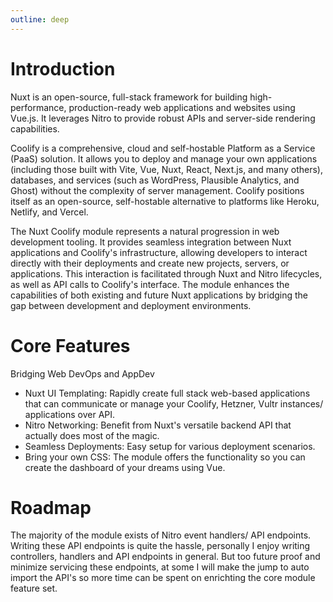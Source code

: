 ```yaml
---
outline: deep
---
```


# Introduction

Nuxt is an open-source, full-stack framework for building high-performance, production-ready web applications and websites using Vue.js. It leverages Nitro to provide robust APIs and server-side rendering capabilities.

Coolify is a comprehensive, cloud and self-hostable Platform as a Service (PaaS) solution. It allows you to deploy and manage your own applications (including those built with Vite, Vue, Nuxt, React, Next.js, and many others), databases, and services (such as WordPress, Plausible Analytics, and Ghost) without the complexity of server management. Coolify positions itself as an open-source, self-hostable alternative to platforms like Heroku, Netlify, and Vercel.

The Nuxt Coolify module represents a natural progression in web development tooling. It provides seamless integration between Nuxt applications and Coolify's infrastructure, allowing developers to interact directly with their deployments and create new projects, servers, or applications. This interaction is facilitated through Nuxt and Nitro lifecycles, as well as API calls to Coolify's interface. The module enhances the capabilities of both existing and future Nuxt applications by bridging the gap between development and deployment environments.

# Core Features

Bridging Web DevOps and AppDev

- Nuxt UI Templating: Rapidly create full stack web-based applications that can communicate or manage your Coolify, Hetzner, Vultr instances/ applications over API.
- Nitro Networking: Benefit from Nuxt's versatile backend API that actually does most of the magic.
- Seamless Deployments: Easy setup for various deployment scenarios.
- Bring your own CSS: The module offers the functionality so you can create the dashboard of your dreams using Vue.


# Roadmap

The majority of the module exists of Nitro event handlers/ API endpoints.
Writing these API endpoints is quite the hassle, personally I enjoy writing controllers, handlers and API endpoints in general. But too future proof and minimize servicing these endpoints, at some I will make the jump to auto import the API's so more time can be spent on enrichting the core module feature set.

